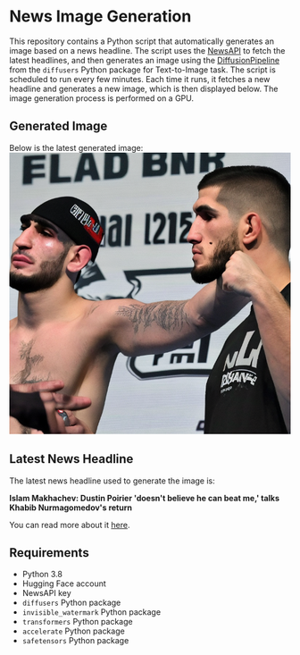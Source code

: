 # News Image Generation
This repository contains a Python script that automatically generates an image based on a news headline. The script uses the [NewsAPI](https://newsapi.org/) to fetch the latest headlines, and then generates an image using the [DiffusionPipeline](https://github.com/huggingface/diffusers) from the `diffusers` Python package for Text-to-Image task.
The script is scheduled to run every few minutes. Each time it runs, it fetches a new headline and generates a new image, which is then displayed below. The image generation process is performed on a GPU.

## Generated Image
Below is the latest generated image:
![Generated Image](image.png)

## Latest News Headline
The latest news headline used to generate the image is:

**Islam Makhachev: Dustin Poirier 'doesn't believe he can beat me,' talks Khabib Nurmagomedov's return**

You can read more about it [here](https://www.mmafighting.com/2024/5/29/24167242/islam-makhachev-dustin-poirier-doesnt-believe-he-can-beat-me-addresses-khabib-nurmagomedov-return).

## Requirements
- Python 3.8
- Hugging Face account
- NewsAPI key
- `diffusers` Python package
- `invisible_watermark` Python package
- `transformers` Python package
- `accelerate` Python package
- `safetensors` Python package
